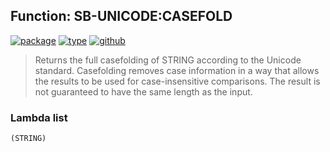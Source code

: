 ## Function: SB-UNICODE:CASEFOLD
[![package](https://img.shields.io/badge/Package-SB--UNICODE-5f9ea0.svg?style=social&colorA=999999)](../) [![type](https://img.shields.io/badge/Type-Function-5f9ea0.svg?style=social&colorA=999999)](../#function) [![github](https://img.shields.io/badge/GitHub-View_the_source-5f9ea0.svg?style=social&colorA=999999&logo=github)](https://github.com/sbcl/sbcl/blob/master/src/code/target-unicode.lisp/) 

> Returns the full casefolding of STRING according to the Unicode standard.
> Casefolding removes case information in a way that allows the results to be used
> for case-insensitive comparisons.
> The result is not guaranteed to have the same length as the input.

### Lambda list
```
(STRING)
```
